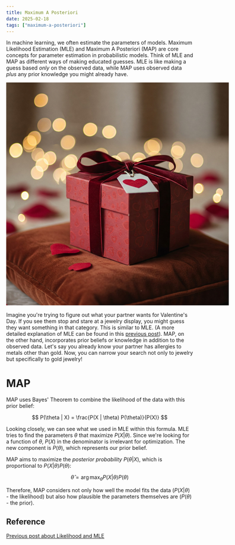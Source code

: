 ```yaml
---
title: Maximum A Posteriori 
date: 2025-02-18
tags: ["maximum-a-posteriori"]
---
```


In machine learning, we often estimate the parameters of models. Maximum Likelihood Estimation (MLE) and Maximum A Posteriori (MAP) are core concepts for parameter estimation in probabilistic models.  Think of MLE and MAP as different ways of making educated guesses. MLE is like making a guess based *only* on the observed data, while MAP uses observed data *plus* any prior knowledge you might already have.

<img src="./giftbox.jpg" alt="image for understanding MAP" style="max-width:600px; height:auto;">

Imagine you're trying to figure out what your partner wants for Valentine's Day. If you see them stop and stare at a jewelry display, you might guess they want something in that category. This is similar to MLE. (A more detailed explanation of MLE can be found in this <a href="../likelihood_MLE/likelihood_MLE.md">previous post</a>).  MAP, on the other hand, incorporates prior beliefs or knowledge in addition to the observed data. Let's say you already know your partner has allergies to metals other than gold. Now, you can narrow your search not only to jewelry but specifically to gold jewelry!


# MAP
MAP uses Bayes' Theorem to combine the likelihood of the data with this prior belief:

$$ P(\theta | X) = \frac{P(X | \theta) P(\theta)}{P(X)} $$

Looking closely, we can see what we used in MLE within this formula. MLE tries to find the parameters $\theta$ that maximize $P(X|\theta)$. Since we're looking for a function of $\theta$, $P(X)$ in the denominator is irrelevant for optimization. The new component is $P(\theta)$, which represents our prior belief.


MAP aims to maximize the *posterior probability* $P(\theta | X)$, which is proportional to $P(X|\theta) P(\theta)$:

$$ \hat{\theta} = \arg\max_{\theta} P(X | \theta) P(\theta) $$

Therefore, MAP considers not only how well the model fits the data ($P(X | \theta)$ - the likelihood) but also how plausible the parameters themselves are ($P(\theta)$ - the prior).

## Reference
 <a href="../likelihood_MLE/likelihood_MLE.md">Previous post about Likelihood and MLE</a>
